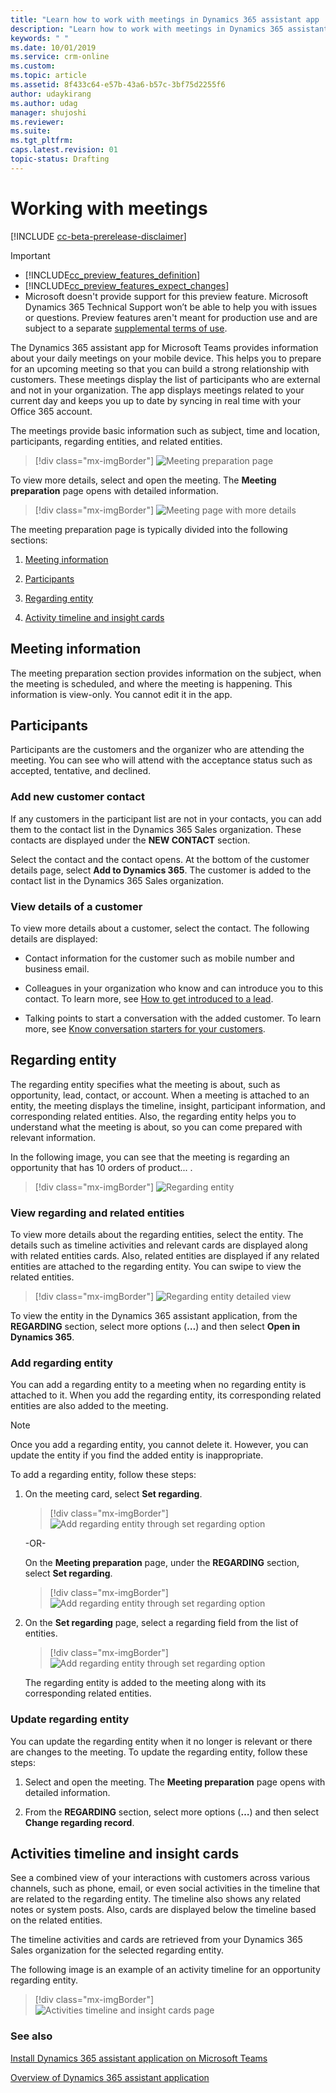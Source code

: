 ```yaml
---
title: "Learn how to work with meetings in Dynamics 365 assistant app | MicrosoftDocs"
description: "Learn how to work with meetings in Dynamics 365 assistant app."
keywords: " "
ms.date: 10/01/2019
ms.service: crm-online
ms.custom: 
ms.topic: article
ms.assetid: 8f433c64-e57b-43a6-b57c-3bf75d2255f6
author: udaykirang
ms.author: udag
manager: shujoshi
ms.reviewer: 
ms.suite: 
ms.tgt_pltfrm: 
caps.latest.revision: 01
topic-status: Drafting
---
```


# Working with meetings

[!INCLUDE [cc-beta-prerelease-disclaimer](../includes/cc-beta-prerelease-disclaimer.md)]

> [!IMPORTANT]
> - [!INCLUDE[cc_preview_features_definition](../includes/cc-preview-features-definition.md)]  
> - [!INCLUDE[cc_preview_features_expect_changes](../includes/cc-preview-features-expect-changes.md)]
> - Microsoft doesn't provide support for this preview feature. Microsoft Dynamics 365 Technical Support won’t be able to help you with issues or questions. Preview features aren't meant for production use and are subject to a separate [supplemental terms of use](https://go.microsoft.com/fwlink/p/?linkid=870960).

The Dynamics 365 assistant app for Microsoft Teams provides information about your daily meetings on your mobile device. This helps you to prepare for an upcoming meeting so that you can build a strong relationship with customers. These meetings display the list of participants who are external and not in your organization. The app displays meetings related to your current day and keeps you up to date by syncing in real time with your Office 365 account. 

The meetings provide basic information such as subject, time and location, participants, regarding entities, and related entities. 

> [!div class="mx-imgBorder"]
> ![Meeting preparation page](media/si-teams-app-meeting-preparations.png "Meeting preparation page") 


To view more details, select and open the meeting. The **Meeting preparation** page opens with detailed information. 

> [!div class="mx-imgBorder"]
> ![Meeting page with more details](media/si-teams-app-meeting-preparations-more-details.png "Meeting page with more details")  


The meeting preparation page is typically divided into the following sections:

1.	[Meeting information](#meeting-information) 

2.	[Participants](#participants)

3.	[Regarding entity](#regarding-entity)

4.	[Activity timeline and insight cards](#activities-timeline-and-insight-cards)

## Meeting information

The meeting preparation section provides information on the subject, when the meeting is scheduled, and where the meeting is happening. This information is view-only. You cannot edit it in the app. 

## Participants

Participants are the customers and the organizer who are attending the meeting. You can see who will attend with the acceptance status such as accepted, tentative, and declined. 

### Add new customer contact

If any customers in the participant list are not in your contacts, you can add them to the contact list in the Dynamics 365 Sales organization. These contacts are displayed under the **NEW CONTACT** section. 


Select the contact and the contact opens. At the bottom of the customer details page, select **Add to Dynamics 365**. The customer is added to the contact list in the Dynamics 365 Sales organization.

### View details of a customer

To view more details about a customer, select the contact. The following details are displayed:

-	Contact information for the customer such as mobile number and business email.

-	Colleagues in your organization who know and can introduce you to this contact. To learn more, see [How to get introduced to a lead](who-knows-whom.md).

-	Talking points to start a conversation with the added customer. To learn more, see [Know conversation starters for your customers](talking-points.md).

## Regarding entity

The regarding entity specifies what the meeting is about, such as opportunity, lead, contact, or account. When a meeting is attached to an entity, the meeting displays the timeline, insight, participant information, and corresponding related entities. Also, the regarding entity helps you to understand what the meeting is about, so you can come prepared with relevant information.

In the following image, you can see that the meeting is regarding an opportunity that has 10 orders of product... .

> [!div class="mx-imgBorder"]
> ![Regarding entity](media/si-teams-app-regarding-entity.png "Regarding entity")

### View regarding and related entities

To view more details about the regarding entities, select the entity. The details such as timeline activities and relevant cards are displayed along with related entities cards. Also, related entities are displayed if any related entities are attached to the regarding entity. You can swipe to view the related entities. 

> [!div class="mx-imgBorder"]
> ![Regarding entity detailed view](media/si-teams-app-regarding-entity-details.png "Regarding entity detailed view")

To view the entity in the Dynamics 365 assistant application, from the **REGARDING** section, select more options (**…**) and then select **Open in Dynamics 365**.

### Add regarding entity

You can add a regarding entity to a meeting when no regarding entity is attached to it. When you add the regarding entity, its corresponding related entities are also added to the meeting. 

> [!NOTE]
> Once you add a regarding entity, you cannot delete it. However, you can update the entity if you find the added entity is inappropriate. 

To add a regarding entity, follow these steps:

1.	On the meeting card, select **Set regarding**.

    > [!div class="mx-imgBorder"]
    > ![Add regarding entity through set regarding option](media/si-teams-app-set-regarding-option.png "Add regarding entity through set regarding option") 

    -OR-

    On the **Meeting preparation** page, under the **REGARDING** section, select **Set regarding**. 

    > [!div class="mx-imgBorder"]
    > ![Add regarding entity through set regarding option](media/si-teams-app-set-regarding-option-section.png "Add regarding entity through set regarding option") 

2.	On the **Set regarding** page, select a regarding field from the list of entities.

    > [!div class="mx-imgBorder"]
    > ![Add regarding entity through set regarding option](media/si-teams-app-search-regarding-entity.png "Add regarding entity through set regarding option")
 
    The regarding entity is added to the meeting along with its corresponding related entities.

### Update regarding entity

You can update the regarding entity when it no longer is relevant or there are changes to the meeting. To update the regarding entity, follow these steps:

1.	Select and open the meeting. The **Meeting preparation** page opens with detailed information.

2.	From the **REGARDING** section, select more options (**…**) and then select **Change regarding record**.

## Activities timeline and insight cards

See a combined view of your interactions with customers across various channels, such as phone, email, or even social activities in the timeline that are related to the regarding entity. The timeline also shows any related notes or system posts. Also, cards are displayed below the timeline based on the related entities.

The timeline activities and cards are retrieved from your Dynamics 365 Sales organization for the selected regarding entity.

The following image is an example of an activity timeline for an opportunity regarding entity.

> [!div class="mx-imgBorder"]
> ![Activities timeline and insight cards page](media/si-teams-app-activities-timeline-insights-cards.png "Activities timeline and insight cards page")

### See also

[Install Dynamics 365 assistant application on Microsoft Teams](install-assistant-application-microsoft-teams.md)

[Overview of Dynamics 365 assistant application](overview-dynamics-365-assistant-app-teams.md)
